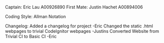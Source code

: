 Captain: 		Eric Lau 				A00926890
First Mate: Justin Hachet   A00894006

Coding Style: Allman Notation

Changelog:
Added a changelog for project -Eric
Changed the static .html webpages to trivial CodeIgnitor webpages -Justins
Converted Website from Trivial CI to Basic CI -Eric